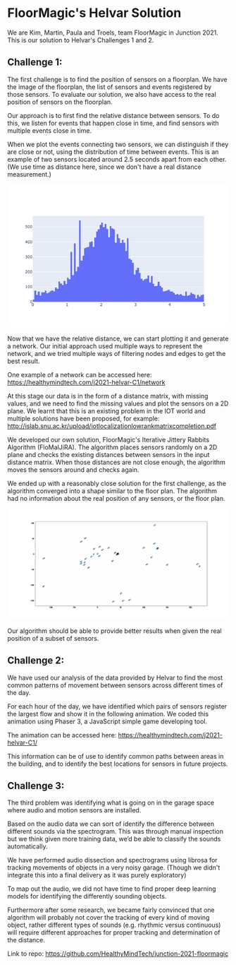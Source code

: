 # FloorMagic's Helvar Solution

We are Kim, Martin, Paula and Troels, team FloorMagic in Junction 2021. This is our solution to Helvar's Challenges 1 and 2.

## Challenge 1:

The first challenge is to find the position of sensors on a floorplan. We have the image of the floorplan, the list of sensors and events registered by those sensors. To evaluate our solution, we also have access to the real position of sensors on the floorplan.

Our approach is to first find the relative distance between sensors. To do this, we listen for events that happen close in time, and find sensors with multiple events close in time.

When we plot the events connecting two sensors, we can distinguish if they are close or not, using the distribution of time between events. This is an example of two sensors located around 2.5 seconds apart from each other. (We use time as distance here, since we don't have a real distance measurement.)

![](distance_sensors.png)

Now that we have the relative distance, we can start plotting it and generate a network. Our initial approach used multiple ways to represent the network, and we tried multiple ways of filtering nodes and edges to get the best result.

One example of a network can be accessed here: https://healthymindtech.com/j2021-helvar-C1/network

At this stage our data is in the form of a distance matrix, with missing values, and we need to find the missing values and plot the sensors on a 2D plane. We learnt that this is an existing problem in the IOT world and multiple solutions have been proposed, for example: http://islab.snu.ac.kr/upload/iotlocalizationlowrankmatrixcompletion.pdf

We developed our own solution, FloorMagic's Iterative Jittery Rabbits Algorithm (FloMaIJiRA). The algorithm places sensors randomly on a 2D plane and checks the existing distances between sensors in the input distance matrix. When those distances are not close enough, the algorithm moves the sensors around and checks again.

We ended up with a reasonably close solution for the first challenge, as the algorithm converged into a shape similar to the floor plan. The algorithm had no information about the real position of any sensors, or the floor plan.

![](gd.gif)

Our algorithm should be able to provide better results when given the real position of a subset of sensors.

## Challenge 2:

We have used our analysis of the data provided by Helvar to find the most common patterns of movement between sensors across different times of the day. 

For each hour of the day, we have identified which pairs of sensors register the largest flow and show it in the following animation. We coded this animation using Phaser 3, a JavaScript simple game developing tool.

The animation can be accessed here: https://healthymindtech.com/j2021-helvar-C1/

This information can be of use to identify common paths between areas in the building, and to identify the best locations for sensors in future projects.

## Challenge 3:

The third problem was identifying what is going on in the garage space where audio and motion sensors are installed. 

Based on the audio data we can sort of identify the difference between different sounds via the spectrogram. This was through manual inspection but we think given more training data, we’d be able to classify the sounds automatically.

We have performed audio dissection and spectrograms using librosa for tracking movements of objects in a very noisy garage. (Though we didn't integrate this into a final delivery as it was purely exploratory)

To map out the audio, we did not have time to find proper deep learning models for identifying the differently sounding objects. 

Furthermore after some research, we became fairly convinced that one algorithm will probably not cover the tracking of every kind of moving object, rather different types of sounds (e.g. rhythmic versus continuous) will require different approaches for proper tracking and determination of the distance. 

Link to repo: https://github.com/HealthyMindTech/junction-2021-floormagic

